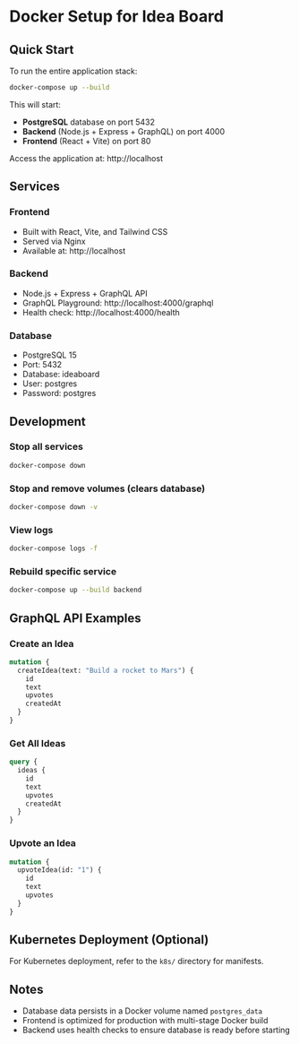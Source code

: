 # Docker Setup for Idea Board

## Quick Start

To run the entire application stack:

```bash
docker-compose up --build
```

This will start:
- **PostgreSQL** database on port 5432
- **Backend** (Node.js + Express + GraphQL) on port 4000
- **Frontend** (React + Vite) on port 80

Access the application at: http://localhost

## Services

### Frontend
- Built with React, Vite, and Tailwind CSS
- Served via Nginx
- Available at: http://localhost

### Backend
- Node.js + Express + GraphQL API
- GraphQL Playground: http://localhost:4000/graphql
- Health check: http://localhost:4000/health

### Database
- PostgreSQL 15
- Port: 5432
- Database: ideaboard
- User: postgres
- Password: postgres

## Development

### Stop all services
```bash
docker-compose down
```

### Stop and remove volumes (clears database)
```bash
docker-compose down -v
```

### View logs
```bash
docker-compose logs -f
```

### Rebuild specific service
```bash
docker-compose up --build backend
```

## GraphQL API Examples

### Create an Idea
```graphql
mutation {
  createIdea(text: "Build a rocket to Mars") {
    id
    text
    upvotes
    createdAt
  }
}
```

### Get All Ideas
```graphql
query {
  ideas {
    id
    text
    upvotes
    createdAt
  }
}
```

### Upvote an Idea
```graphql
mutation {
  upvoteIdea(id: "1") {
    id
    text
    upvotes
  }
}
```

## Kubernetes Deployment (Optional)

For Kubernetes deployment, refer to the `k8s/` directory for manifests.

## Notes

- Database data persists in a Docker volume named `postgres_data`
- Frontend is optimized for production with multi-stage Docker build
- Backend uses health checks to ensure database is ready before starting
